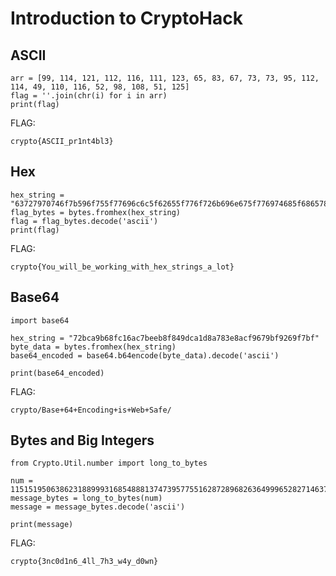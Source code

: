 # Introduction to CryptoHack

## ASCII

    arr = [99, 114, 121, 112, 116, 111, 123, 65, 83, 67, 73, 73, 95, 112, 114, 49, 110, 116, 52, 98, 108, 51, 125]
    flag = ''.join(chr(i) for i in arr)
    print(flag)

FLAG:

    crypto{ASCII_pr1nt4bl3}

## Hex

    hex_string = "63727970746f7b596f755f77696c6c5f62655f776f726b696e675f776974685f6865785f737472696e67735f615f6c6f747d"
    flag_bytes = bytes.fromhex(hex_string)
    flag = flag_bytes.decode('ascii')
    print(flag)

FLAG:

    crypto{You_will_be_working_with_hex_strings_a_lot}

## Base64

    import base64
    
    hex_string = "72bca9b68fc16ac7beeb8f849dca1d8a783e8acf9679bf9269f7bf"
    byte_data = bytes.fromhex(hex_string)
    base64_encoded = base64.b64encode(byte_data).decode('ascii')
    
    print(base64_encoded)

FLAG:

    crypto/Base+64+Encoding+is+Web+Safe/

## Bytes and Big Integers

    from Crypto.Util.number import long_to_bytes
    
    num = 11515195063862318899931685488813747395775516287289682636499965282714637259206269
    message_bytes = long_to_bytes(num)
    message = message_bytes.decode('ascii')
    
    print(message)

FLAG:

    crypto{3nc0d1n6_4ll_7h3_w4y_d0wn}
